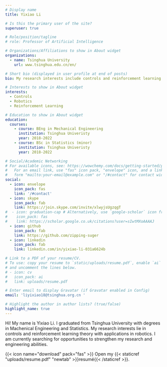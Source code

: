 ```yaml
---
# Display name
title: Yixiao Li

# Is this the primary user of the site?
superuser: true

# Role/position/tagline
# role: Professor of Artificial Intelligence

# Organizations/Affiliations to show in About widget
organizations:
  - name: Tsinghua University
    url: www.tsinghua.edu.cn/en/

# Short bio (displayed in user profile at end of posts)
bio: My research interests include controls and reinforcement learning with applications in robotics.

# Interests to show in About widget
interests:
  - Controls
  - Robotics
  - Reinforcement Learning

# Education to show in About widget
education:
  courses:
    - course: BEng in Mechanical Engineering
      institution: Tsinghua Univeristy
      year: 2018-2022
    - course: BSc in Statistics (minor)
      institution: Tsinghua Univeristy
      year: 2018-2022

# Social/Academic Networking
# For available icons, see: https://wowchemy.com/docs/getting-started/page-builder/#icons
#   For an email link, use "fas" icon pack, "envelope" icon, and a link in the
#   form "mailto:your-email@example.com" or "/#contact" for contact widget.
social:
  - icon: envelope
    icon_pack: fas
    link: '/#contact'
  - icon: skype
    icon_pack: fab
    link: https://join.skype.com/invite/xlwyjsUgzqgT
#  - icon: graduation-cap # Alternatively, use `google-scholar` icon from `ai` icon pack
#    icon_pack: fas
#    link: https://scholar.google.co.uk/citations?user=sIwtMXoAAAAJ
  - icon: github
    icon_pack: fab
    link: https://github.com/zipping-suger
  - icon: linkedin
    icon_pack: fab
    link: linkedin.com/in/yixiao-li-031a6624b

# Link to a PDF of your resume/CV.
# To use: copy your resume to `static/uploads/resume.pdf`, enable `ai` icons in `params.toml`,
# and uncomment the lines below.
# - icon: cv
#   icon_pack: ai
#   link: uploads/resume.pdf

# Enter email to display Gravatar (if Gravatar enabled in Config)
email: 'liyixiao18@tsinghua.org.cn '

# Highlight the author in author lists? (true/false)
highlight_name: true
---
```

Hi! My name is Yixiao Li. I graduated from Tsinghua University with degrees in Machenical Engineering and Statistics. My research interests lie in controls and reinforcement learning theory with applications in robotics. I am currently searching for opportunities to strengthen my research and engineering abilities.  

{{< icon name="download" pack="fas" >}} Open my {{< staticref "uploads/resume.pdf" "newtab" >}}resumé{{< /staticref >}}.

